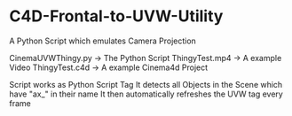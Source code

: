 # C4D-Frontal-to-UVW-Utility
A Python Script which emulates Camera Projection

CinemaUVWThingy.py -> The Python Script
ThingyTest.mp4 -> A example Video
ThingyTest.c4d -> A example Cinema4d Project

Script works as Python Script Tag
It detects all Objects in the Scene which have "ax_" in their name
It then automatically refreshes the UVW tag every frame
